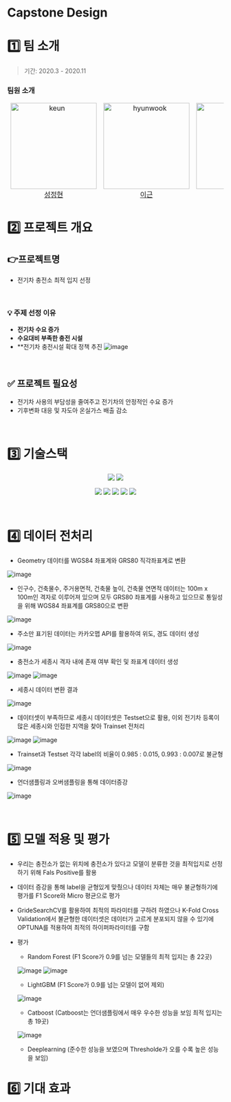 # Capstone Design

# 1️⃣ 팀 소개
> 기간: 2020.3 - 2020.11

### 팀원 소개
<table align="center">
  <thead>
    <td align="center">
      <img src="https://github.com/user-attachments/assets/2ac872ec-4bdf-4641-89fb-ad6b7a25ffef" width=200 alt="keun"/><br />
      <a href=''>성정현</a><br />
    </td>
    <td align="center">
      <img src="https://github.com/user-attachments/assets/2ac872ec-4bdf-4641-89fb-ad6b7a25ffef" width=200 alt="hyunwook"/><br />
      <a href='https://github.com/REROUN'>이근</a><br/>
    </td>
    <td align="center">
      <img src="https://github.com/user-attachments/assets/cc530771-7cb4-4cf7-88de-136062c51032" width=200 alt="yugyeong"/><br />
      <a href=''>길경서</a><br />
    </td>
    <td align="center">
      <img src="https://github.com/user-attachments/assets/2ac872ec-4bdf-4641-89fb-ad6b7a25ffef" width=200 alt="hansol"/><br />
      <a href=''>최재우</a><br />
    </td>
  </thead>
</table>

# 2️⃣ 프로젝트 개요
## 👉프로젝트명
- 전기차 충전소 최적 입지 선정

<br/>

### 💡 주제 선정 이유 <br/>
- **전기차 수요 증가**
- **수요대비 부족한 충전 시설**
- **전기차 충전시설 확대 정책 추진
![image](https://github.com/user-attachments/assets/a7196791-84c4-4ec0-997f-f201959e62c1)


<br/>

## ✅ 프로젝트 필요성
- 전기차 사용의 부담성을 줄여주고 전기차의 안정적인 수요 증가
- 기후변화 대응 및 자도아 온실가스 배출 감소
  
<br/>

# 3️⃣ 기술스택
<p align="center">
  <img src="https://img.shields.io/badge/colab-0078d7.svg?style=for-the-badge&logo=colab&logoColor=white">
  <img src="https://img.shields.io/badge/python-0078d7.svg?style=for-the-badge&logo=python&logoColor=white">
</p>
<p align="center">
  <img src="https://img.shields.io/badge/optuna-0078d7.svg?style=for-the-badge&logo=optuna&logoColor=white">
  <img src="https://img.shields.io/badge/folium-0078d7.svg?style=for-the-badge&logo=folium&logoColor=white">
  <img src="https://img.shields.io/badge/selenium-0078d7.svg?style=for-the-badge&logo=selenium&logoColor=white">
  <img src="https://img.shields.io/badge/pandas-0078d7.svg?style=for-the-badge&logo=pandas&logoColor=white">
  <img src="https://img.shields.io/badge/bootstrap-0078d7.svg?style=for-the-badge&logo=bootstrap&logoColor=white">
</p>

<br/>

# 4️⃣ 데이터 전처리

- Geometry 데이터를 WGS84 좌표계와 GRS80 직각좌표계로 변환

![image](https://github.com/user-attachments/assets/70049d9c-d6aa-4a5f-b258-4fedab7742e2)

- 인구수, 건축물수, 주거용면적, 건축물 높이, 건축물 연면적 데이터는 100m x 100m인 격자로 이루어져 있으며 모두 GRS80 좌표계를 사용하고 있으므로 통일성을 위해 WGS84 좌표계를 GRS80으로 변환

![image](https://github.com/user-attachments/assets/819f989b-0c6e-4121-b926-ae7a1803d5da)

- 주소만 표기된 데이터는 카카오맵 API를 활용하여 위도, 경도 데이터 생성

![image](https://github.com/user-attachments/assets/594bb8b3-ce5b-4cb9-b3bd-18c3ad17604c)

- 충전소가 세종시 격자 내에 존재 여부 확인 및 좌표계 데이터 생성

![image](https://github.com/user-attachments/assets/91be46ac-a002-40c9-b164-e6495bd3067d)
![image](https://github.com/user-attachments/assets/7c6b17c1-aab3-4772-8c60-4b11a6450bad)

- 세종시 데이터 변환 결과

![image](https://github.com/user-attachments/assets/a519e215-ed8d-458e-860a-519101fcf3e7)

- 데이터셋이 부족하므로 세종시 데이터셋은 Testset으로 활용, 이외 전기차 등록이 많은 세종시와 인접한 지역을 찾아 Trainset 전처리

![image](https://github.com/user-attachments/assets/17172a7b-ff00-474e-8edb-e9ab46b45aed)
![image](https://github.com/user-attachments/assets/1ead316e-4264-4074-bb1d-78430427450b)

- Trainset과 Testset 각각 label의 비율이 0.985 : 0.015, 0.993 : 0.007로 불균형

![image](https://github.com/user-attachments/assets/3ba1ddbd-e88e-4dca-84fd-266d7c001917)

- 언더샘플링과 오버샘플링을 통해 데이터증강

![image](https://github.com/user-attachments/assets/7e621684-514c-4851-bce5-924fb9ced20d)

<br/>

# 5️⃣ 모델 적용 및 평가
- 우리는 충전소가 없는 위치에 충전소가 있다고 모델이 분류한 것을 최적입지로 선정하기 위해 Fals Positive를 활용
- 데이터 증강을 통해 label을 균형있게 맞췄으나 데이터 자체는 매우 불균형하기에 평가를 F1 Score와 Micro 평균으로 평가
- GrideSearchCV를 활용하여 최적의 파라미터를 구하려 하였으나 K-Fold Cross Validation에서 불균형한 데이터셋은 데이터가 고르게 분포되지 않을 수 있기에 OPTUNA를 적용하여 최적의 하이퍼파라미터를 구함
- 평가
  - Random Forest (F1 Score가 0.9를 넘는 모델들의 최적 입지는 총 22곳)

  ![image](https://github.com/user-attachments/assets/dabb76f7-0225-4212-a6a4-499d9fe8c43e)
  ![image](https://github.com/user-attachments/assets/567c7377-8b0f-4665-9e88-16dde11b7ad7)
  
  - LightGBM (F1 Score가 0.9를 넘는 모델이 없어 제외)

  ![image](https://github.com/user-attachments/assets/853be93d-8eec-47a0-bd55-2433a5793dc2)
   
  - Catboost (Catboost는 언더샘플링에서 매우 우수한 성능을 보임 최적 입지는 총 19곳)
  
  ![image](https://github.com/user-attachments/assets/be8af633-9b40-42d0-9611-f9251632076f)

  - Deeplearning (준수한 성능을 보였으며 Thresholde가 오를 수록 높은 성능을 보임)

  

# 6️⃣ 기대 효과
